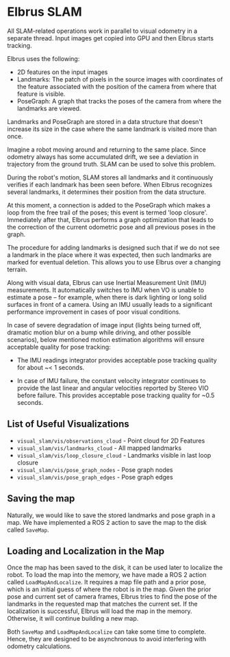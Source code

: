 # Elbrus SLAM

All SLAM-related operations work in parallel to visual odometry in a separate thread. Input images get copied into GPU and then Elbrus starts tracking.

Elbrus uses the following:

* 2D features on the input images
* Landmarks: The patch of pixels in the source images with coordinates of the feature associated with the position of the camera from where that feature is visible.
* PoseGraph: A graph that tracks the poses of the camera from where the landmarks are viewed.

Landmarks and PoseGraph are stored in a data structure that doesn't increase its size in the case where the same landmark is visited more than once.

Imagine a robot moving around and returning to the same place. Since odometry always has some accumulated drift, we see a deviation in trajectory from the ground truth. SLAM can be used to solve this problem.

During the robot's motion, SLAM stores all landmarks and it continuously verifies if each landmark has been seen before. When Elbrus recognizes several landmarks, it determines their position from the data structure.

At this moment, a connection is added to the PoseGraph which makes a loop from the free trail of the poses; this event is termed 'loop closure'. Immediately after that, Elbrus performs a graph optimization that leads to the correction of the current odometric pose and all previous poses in the graph.

The procedure for adding landmarks is designed such that if we do not see a landmark in the place where it was expected, then such landmarks are marked for eventual deletion. This allows you to use Elbrus over a changing terrain.

Along with visual data, Elbrus can use Inertial Measurement Unit (IMU) measurements. It automatically switches to IMU when VO is unable to estimate a pose – for example, when there is dark lighting or long solid surfaces in front of a camera. Using an IMU usually leads to a significant performance improvement in cases of poor visual conditions.

In case of severe degradation of image input (lights being turned off, dramatic motion blur on a bump while driving, and other possible scenarios), below mentioned motion estimation algorithms will ensure acceptable quality for pose tracking:

* The IMU readings integrator provides acceptable pose tracking quality for about ~< 1 seconds.

* In case of IMU failure, the constant velocity integrator continues to provide the last linear and angular velocities reported by Stereo VIO before failure. 
This provides acceptable pose tracking quality for ~0.5 seconds.

## List of Useful Visualizations

* `visual_slam/vis/observations_cloud` - Point cloud for 2D Features
* `visual_slam/vis/landmarks_cloud` - All mapped landmarks
* `visual_slam/vis/loop_closure_cloud` - Landmarks visible in last loop closure
* `visual_slam/vis/pose_graph_nodes` - Pose graph nodes
* `visual_slam/vis/pose_graph_edges` - Pose graph edges

## Saving the map

Naturally, we would like to save the stored landmarks and pose graph in a map. We have implemented a ROS 2 action to save the map to the disk called `SaveMap`.

## Loading and Localization in the Map

Once the map has been saved to the disk, it can be used later to localize the robot. To load the map into the memory, we have made a ROS 2 action called `LoadMapAndLocalize`. It requires a map file path and a prior pose, which is an initial guess of where the robot is in the map. Given the prior pose and current set of camera frames, Elbrus tries to find the pose of the landmarks in the requested map that matches the current set. If the localization is successful, Elbrus will load the map in the memory. Otherwise, it will continue building a new map.

Both `SaveMap` and `LoadMapAndLocalize` can take some time to complete. Hence, they are designed to be asynchronous to avoid interfering with odometry calculations.
